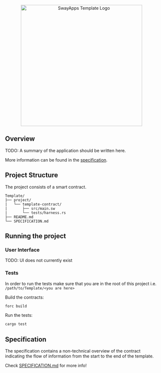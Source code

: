 <p align="center">
    <picture>
        <source media="(prefers-color-scheme: dark)" srcset=".docs/template-logo-dark-theme.png">
        <img alt="SwayApps Template Logo" width="400px" src=".docs/template-logo-light-theme.png">
    </picture>
</p>

## Overview

TODO: A summary of the application should be written here.

More information can be found in the [specification](./SPECIFICATION.md).

## Project Structure

The project consists of a smart contract.

<!--Only show most important files e.g. script to run, build etc.-->

```
Template/
├── project/
|   └── template-contract/
|       ├── src/main.sw
|       └── tests/harness.rs
├── README.md
└── SPECIFICATION.md
```

## Running the project

### User Interface

TODO: UI does not currently exist

### Tests

In order to run the tests make sure that you are in the root of this project i.e. `/path/to/Template/<you are here>`

Build the contracts:

```bash
forc build
```

Run the tests:

```bash
cargo test
```

## Specification

The specification contains a non-technical overview of the contract indicating the flow of information from the start to the end of the template.

Check [SPECIFICATION.md](./SPECIFICATION.md) for more info!
